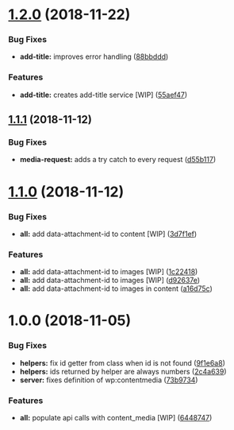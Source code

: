 # [1.2.0](https://github.com/frontity/services.git/compare/v1.1.1...v1.2.0) (2018-11-22)


### Bug Fixes

* **add-title:** improves error handling ([88bbddd](https://github.com/frontity/services.git/commit/88bbddd))


### Features

* **add-title:** creates add-title service [WIP] ([55aef47](https://github.com/frontity/services.git/commit/55aef47))

## [1.1.1](https://github.com/frontity/cloud-for-demos.git/compare/v1.1.0...v1.1.1) (2018-11-12)


### Bug Fixes

* **media-request:** adds a try catch to every request ([d55b117](https://github.com/frontity/cloud-for-demos.git/commit/d55b117))

# [1.1.0](https://github.com/frontity/cloud-for-demos.git/compare/v1.0.0...v1.1.0) (2018-11-12)


### Bug Fixes

* **all:** add data-attachment-id to content [WIP] ([3d7f1ef](https://github.com/frontity/cloud-for-demos.git/commit/3d7f1ef))


### Features

* **all:** add data-attachment-id to images [WIP] ([1c22418](https://github.com/frontity/cloud-for-demos.git/commit/1c22418))
* **all:** add data-attachment-id to images [WIP] ([d92637e](https://github.com/frontity/cloud-for-demos.git/commit/d92637e))
* **all:** add data-attachment-id to images in content ([a16d75c](https://github.com/frontity/cloud-for-demos.git/commit/a16d75c))

# 1.0.0 (2018-11-05)


### Bug Fixes

* **helpers:** fix id getter from class when id is not found ([9f1e6a8](https://github.com/frontity/cloud-for-demos.git/commit/9f1e6a8))
* **helpers:** ids returned by helper are always numbers ([2c4a639](https://github.com/frontity/cloud-for-demos.git/commit/2c4a639))
* **server:** fixes definition of wp:contentmedia ([73b9734](https://github.com/frontity/cloud-for-demos.git/commit/73b9734))


### Features

* **all:** populate api calls with content_media [WIP] ([6448747](https://github.com/frontity/cloud-for-demos.git/commit/6448747))
